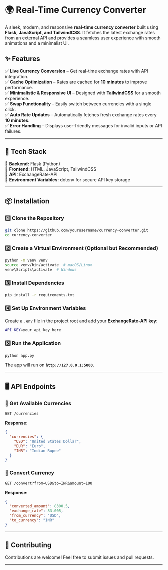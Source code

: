 # 🌍 Real-Time Currency Converter

A sleek, modern, and responsive **real-time currency converter** built using **Flask, JavaScript, and TailwindCSS**. It fetches the latest exchange rates from an external API and provides a seamless user experience with smooth animations and a minimalist UI.

## ✨ Features

✅ **Live Currency Conversion** – Get real-time exchange rates with API integration.  
✅ **Cache Optimization** – Rates are cached for **10 minutes** to improve performance.  
✅ **Minimalistic & Responsive UI** – Designed with **TailwindCSS** for a smooth experience.  
✅ **Swap Functionality** – Easily switch between currencies with a single click.  
✅ **Auto Rate Updates** – Automatically fetches fresh exchange rates every **10 minutes**.  
✅ **Error Handling** – Displays user-friendly messages for invalid inputs or API failures.

---

## 🚀 Tech Stack

🔹 **Backend:** Flask (Python)  
🔹 **Frontend:** HTML, JavaScript, TailwindCSS  
🔹 **API:** ExchangeRate-API  
🔹 **Environment Variables:** dotenv for secure API key storage

---

## 📦 Installation

### 1️⃣ Clone the Repository

```sh
git clone https://github.com/yourusername/currency-converter.git
cd currency-converter
```

### 2️⃣ Create a Virtual Environment (Optional but Recommended)

```sh
python -m venv venv
source venv/bin/activate  # macOS/Linux
venv\Scripts\activate  # Windows
```

### 3️⃣ Install Dependencies

```sh
pip install -r requirements.txt
```

### 4️⃣ Set Up Environment Variables

Create a `.env` file in the project root and add your **ExchangeRate-API key**:

```sh
API_KEY=your_api_key_here
```

### 5️⃣ Run the Application

```sh
python app.py
```

The app will run on **`http://127.0.0.1:5000`**.

---

## 🖥️ API Endpoints

### 🔹 Get Available Currencies

```http
GET /currencies
```

**Response:**

```json
{
  "currencies": {
    "USD": "United States Dollar",
    "EUR": "Euro",
    "INR": "Indian Rupee"
  }
}
```

### 🔹 Convert Currency

```http
GET /convert?from=USD&to=INR&amount=100
```

**Response:**

```json
{
  "converted_amount": 8300.5,
  "exchange_rate": 83.005,
  "from_currency": "USD",
  "to_currency": "INR"
}
```

---

## 🤝 Contributing

Contributions are welcome! Feel free to submit issues and pull requests.

---
